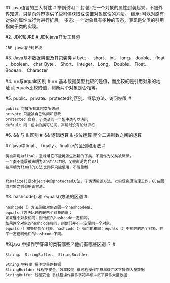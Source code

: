 #1. java语言的三大特性 #
	举例说明：
	封装: 把一个对象的属性封装起来，不被外界知道，只是向外界提供了些可供获取或设置对象属性的方法。
	继承: 可以对原有对象的属性或行为进行扩展。
	多态: 一个对象具有多种的形态，表现是父类的引用指向子类的实现。



#2. JDK和JRE #
	JDK java开发工具包
	
	JRE java运行时环境



#3. Java基本数据类型及其包装类 #
	byte 、 short、 int、 long、 double、 float 、 boolean、 char
	Byte 、 Short、 Integer、 Long、 Double、 Float、 Booean、 Character



#4. ==与equals区别 #
	== 基本数据类型比较的是值，而比较的是引用对象的地址
	而equals比较的值，判断两个对象是否相等。



#5. public、private、protected的区别、继承方法、访问权限 #

	public 可被所有其它类所访问
	private 只能被自己访问和修改
	protected 自身、子类及同一个包中类可以访问
	default 同一包中的类可访问，声明时没有加修饰符
	

#6. && 与 & 区别 #
	&& 逻辑运算
	& 按位运算 两个二进制数之间的运算 


#7. java中final 、 finally 、finalize的区别和用法  #
	
	类被声明为final，意味着它不能再派生出新的子类，不能作为父类被继承。
	一个类不能既被声明为abstract的，又被声明为final
    被声明为final的方法也同样只能使用，不能重载

	
	finalize()是object中的protected方法，子类调用该方法，以实现资源清理工作，GC在回收对象之前调用该方法。

#8. hashcode() 和 equals()方法的区别  #

	hashcode（）方法是给对象返回一个hashcode值，
	equals()方法比较的是两个对象的值；
	如果连个对象相同，则他们的hashcode一定相同。
	如果两个对象的hashcode相同，则他们并不一定是同一个对象。
	equals（）相等的两个对象，hashcode（）有可能相同；equals（）不相等的两个对象，并不一定证明他们的hashcode不同。



#9.java 中操作字符串的类有哪些？他们有哪些区别 ？ #

	String、 StringBuffer、 StringBuilder

	String 字符串 操作少量的数据
	StringBuilder 线程不安全，效率较高 单线程操作字符串缓冲区下操作大量数据
	StringBuffer 线程安全 多线程操作操作字符串缓冲区下操作大量数据

	

